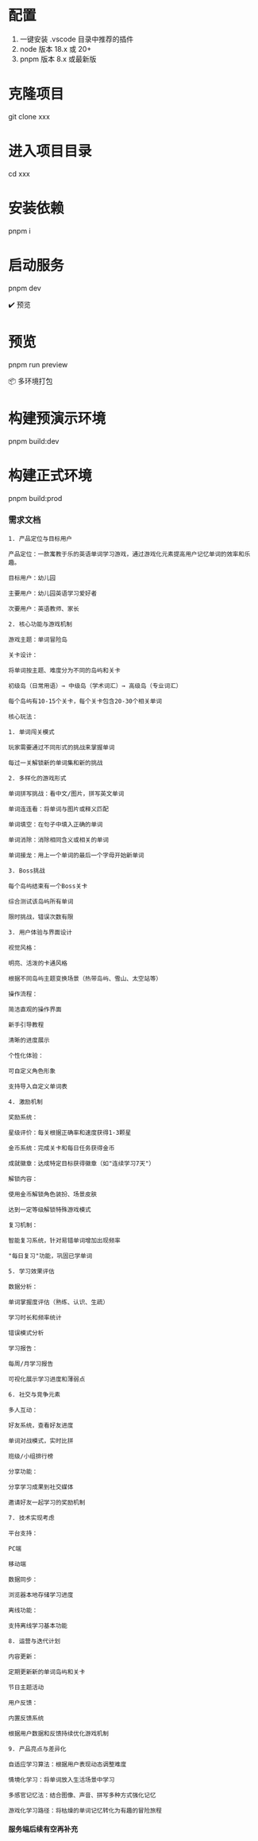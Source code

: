 
# 配置
1. 一键安装 .vscode 目录中推荐的插件
2. node 版本 18.x 或 20+
3. pnpm 版本 8.x 或最新版

# 克隆项目
git clone xxx

# 进入项目目录
cd xxx

# 安装依赖
pnpm i

# 启动服务
pnpm dev

✔️ 预览
# 预览
pnpm run preview

📦️ 多环境打包

# 构建预演示环境
pnpm build:dev

# 构建正式环境
pnpm build:prod

### 需求文档
```
1. 产品定位与目标用户

产品定位：一款寓教于乐的英语单词学习游戏，通过游戏化元素提高用户记忆单词的效率和乐趣。

目标用户：幼儿园

主要用户：幼儿园英语学习爱好者

次要用户：英语教师、家长

2. 核心功能与游戏机制

游戏主题：单词冒险岛

关卡设计：

将单词按主题、难度分为不同的岛屿和关卡

初级岛（日常用语）→ 中级岛（学术词汇）→ 高级岛（专业词汇）

每个岛屿有10-15个关卡，每个关卡包含20-30个相关单词

核心玩法：

1. 单词闯关模式

玩家需要通过不同形式的挑战来掌握单词

每过一关解锁新的单词集和新的挑战

2. 多样化的游戏形式

单词拼写挑战：看中文/图片，拼写英文单词

单词连连看：将单词与图片或释义匹配

单词填空：在句子中填入正确的单词

单词消除：消除相同含义或相关的单词

单词接龙：用上一个单词的最后一个字母开始新单词

3. Boss挑战

每个岛屿结束有一个Boss关卡

综合测试该岛屿所有单词

限时挑战，错误次数有限

3. 用户体验与界面设计

视觉风格：

明亮、活泼的卡通风格

根据不同岛屿主题变换场景（热带岛屿、雪山、太空站等）

操作流程：

简洁直观的操作界面

新手引导教程

清晰的进度展示

个性化体验：

可自定义角色形象

支持导入自定义单词表

4. 激励机制

奖励系统：

星级评价：每关根据正确率和速度获得1-3颗星

金币系统：完成关卡和每日任务获得金币

成就徽章：达成特定目标获得徽章（如"连续学习7天"）

解锁内容：

使用金币解锁角色装扮、场景皮肤

达到一定等级解锁特殊游戏模式

复习机制：

智能复习系统，针对易错单词增加出现频率

"每日复习"功能，巩固已学单词

5. 学习效果评估

数据分析：

单词掌握度评估（熟练、认识、生疏）

学习时长和频率统计

错误模式分析

学习报告：

每周/月学习报告

可视化展示学习进度和薄弱点

6. 社交与竞争元素

多人互动：

好友系统，查看好友进度

单词对战模式，实时比拼

班级/小组排行榜

分享功能：

分享学习成果到社交媒体

邀请好友一起学习的奖励机制

7. 技术实现考虑

平台支持：

PC端

移动端

数据同步：

浏览器本地存储学习进度

离线功能：

支持离线学习基本功能

8. 运营与迭代计划

内容更新：

定期更新新的单词岛屿和关卡

节日主题活动

用户反馈：

内置反馈系统

根据用户数据和反馈持续优化游戏机制

9. 产品亮点与差异化

自适应学习算法：根据用户表现动态调整难度

情境化学习：将单词放入生活场景中学习

多感官记忆法：结合图像、声音、拼写多种方式强化记忆

游戏化学习路径：将枯燥的单词记忆转化为有趣的冒险旅程

```

#### 服务端后续有空再补充